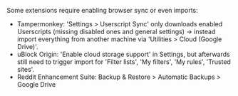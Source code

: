 Some extensions require enabling browser sync or even imports:

- Tampermonkey: 'Settings > Userscript Sync' only downloads enabled Userscripts (missing disabled ones and general settings) -> instead import everything from another machine via 'Utilities > Cloud (Google Drive)'.
- uBlock Origin: 'Enable cloud storage support' in Settings, but afterwards still need to trigger import for 'Filter lists', 'My filters', 'My rules', 'Trusted sites'.
- Reddit Enhancement Suite: Backup & Restore > Automatic Backups > Google Drive
